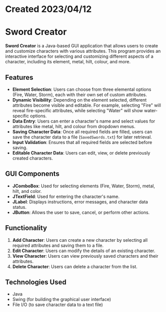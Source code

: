 # Created 2023/04/12

# Sword Creator

**Sword Creator** is a Java-based GUI application that allows users to create and customize characters with various attributes. This program provides an interactive interface for selecting and customizing different aspects of a character, including its element, metal, hilt, colour, and more.

## Features

- **Element Selection**: Users can choose from three elemental options (Fire, Water, Storm), each with their own set of custom attributes.
- **Dynamic Visibility**: Depending on the element selected, different attributes become visible and editable. For example, selecting "Fire" will reveal fire-specific attributes, while selecting "Water" will show water-specific options.
- **Data Entry**: Users can enter a character's name and select values for attributes like metal, hilt, and colour from dropdown menus.
- **Saving Character Data**: Once all required fields are filled, users can save the character data to a file (`SavedSwords.txt`) for later retrieval.
- **Input Validation**: Ensures that all required fields are selected before saving.
- **Editable Character Data**: Users can edit, view, or delete previously created characters.

## GUI Components

- **JComboBox**: Used for selecting elements (Fire, Water, Storm), metal, hilt, and color.
- **JTextField**: Used for entering the character's name.
- **JLabel**: Displays instructions, error messages, and character data status.
- **JButton**: Allows the user to save, cancel, or perform other actions.

## Functionality

1. **Add Character**: Users can create a new character by selecting all required attributes and saving them to a file.
2. **Edit Character**: Users can modify the details of an existing character.
3. **View Character**: Users can view previously saved characters and their attributes.
4. **Delete Character**: Users can delete a character from the list.

## Technologies Used

- Java
- Swing (for building the graphical user interface)
- File I/O (to save character data to a text file)
